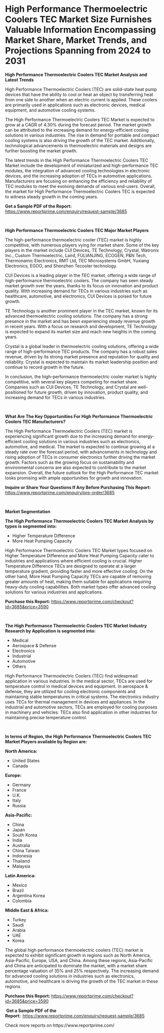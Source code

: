 <p><h1>High Performance Thermoelectric Coolers TEC Market Size Furnishes Valuable Information Encompassing Market Share, Market Trends, and Projections Spanning from 2024 to 2031</h1></p><p><strong>High Performance Thermoelectric Coolers TEC Market Analysis and Latest Trends</strong></p>
<p><p>High Performance Thermoelectric Coolers (TEC) are solid-state heat pump devices that have the ability to cool or heat an object by transferring heat from one side to another when an electric current is applied. These coolers are primarily used in applications such as electronic devices, medical equipment, and automotive cooling systems.</p><p>The High Performance Thermoelectric Coolers TEC Market is expected to grow at a CAGR of 4.30% during the forecast period. The market growth can be attributed to the increasing demand for energy-efficient cooling solutions in various industries. The rise in demand for portable and compact cooling systems is also driving the growth of the TEC market. Additionally, technological advancements in thermoelectric materials and designs are further boosting the market growth.</p><p>The latest trends in the High Performance Thermoelectric Coolers TEC Market include the development of miniaturized and high-performance TEC modules, the integration of advanced cooling technologies in electronic devices, and the increasing adoption of TECs in automotive applications. Manufacturers are focusing on enhancing the efficiency and reliability of TEC modules to meet the evolving demands of various end-users. Overall, the market for High Performance Thermoelectric Coolers TEC is expected to witness steady growth in the coming years.</p></p>
<p><strong>Get a Sample PDF of the Report:&nbsp;</strong> <a href="https://www.reportprime.com/enquiry/request-sample/3685">https://www.reportprime.com/enquiry/request-sample/3685</a></p>
<p>&nbsp;</p>
<p><strong>High Performance Thermoelectric Coolers TEC Major Market Players</strong></p>
<p><p>The high-performance thermoelectric cooler (TEC) market is highly competitive, with numerous players vying for market share. Some of the key players in the market include CUI Devices, TE Technology, Crystal, Watronix Inc., Custom Thermoelectric, Laird, FULIANJING, ECOGEN, P&N Tech, Thermonamic Electronics, RMT Ltd, TEC Microsystems GmbH, Yuxiang Electronics, EGOO, and Shenzhen Tecooler technology.</p><p>CUI Devices is a leading player in the TEC market, offering a wide range of high-performance thermoelectric coolers. The company has seen steady market growth over the years, thanks to its focus on innovation and product quality. With increasing demand for TECs in various industries such as healthcare, automotive, and electronics, CUI Devices is poised for future growth.</p><p>TE Technology is another prominent player in the TEC market, known for its advanced thermoelectric cooling solutions. The company has a strong presence in the market and has been experiencing steady revenue growth in recent years. With a focus on research and development, TE Technology is expected to expand its market size and reach new heights in the coming years.</p><p>Crystal is a global leader in thermoelectric cooling solutions, offering a wide range of high-performance TEC products. The company has a robust sales revenue, driven by its strong market presence and reputation for quality and reliability. Crystal is expected to maintain its market leadership position and continue to record growth in the future.</p><p>In conclusion, the high-performance thermoelectric cooler market is highly competitive, with several key players competing for market share. Companies such as CUI Devices, TE Technology, and Crystal are well-positioned for future growth, driven by innovation, product quality, and increasing demand for TECs in various industries.</p></p>
<p>&nbsp;</p>
<p><strong>What Are The Key Opportunities For High Performance Thermoelectric Coolers TEC Manufacturers?</strong></p>
<p><p>The High Performance Thermoelectric Coolers (TEC) market is experiencing significant growth due to the increasing demand for energy-efficient cooling solutions in various industries such as electronics, automotive, and medical. The market is expected to continue growing at a steady rate over the forecast period, with advancements in technology and rising adoption of TECs in consumer electronics further driving the market growth. Factors such as the growing focus on sustainability and environmental concerns are also expected to contribute to the market expansion. Overall, the future outlook for the High Performance TEC market looks promising with ample opportunities for growth and innovation.</p></p>
<p><strong>Inquire or Share Your Questions If Any Before Purchasing This Report:</strong> <a href="https://www.reportprime.com/enquiry/pre-order/3685">https://www.reportprime.com/enquiry/pre-order/3685</a></p>
<p>&nbsp;</p>
<p><strong>Market Segmentation</strong></p>
<p><strong>The High Performance Thermoelectric Coolers TEC Market Analysis by types is segmented into:</strong></p>
<p><ul><li>Higher Temperature Difference</li><li>More Heat Pumping Capacity</li></ul></p>
<p><p>High Performance Thermoelectric Coolers TEC Market types focused on Higher Temperature Difference and More Heat Pumping Capacity cater to industries and applications where efficient cooling is crucial. Higher Temperature Difference TECs are designed to operate at a larger temperature gradient, providing faster and more effective cooling. On the other hand, More Heat Pumping Capacity TECs are capable of removing greater amounts of heat, making them suitable for applications requiring heavy-duty cooling capabilities. Both market types offer advanced cooling solutions for various industries and applications.</p></p>
<p><strong>Purchase this Report:&nbsp;</strong><a href="https://www.reportprime.com/checkout?id=3685&price=3590">https://www.reportprime.com/checkout?id=3685&price=3590</a></p>
<p>&nbsp;</p>
<p><strong>The High Performance Thermoelectric Coolers TEC Market Industry Research by Application is segmented into:</strong></p>
<p><ul><li>Medical</li><li>Aerospace & Defense</li><li>Electronics</li><li>Industrial</li><li>Automotive</li><li>Others</li></ul></p>
<p><p>High Performance Thermoelectric Coolers (TEC) find widespread application in various industries. In the medical sector, TECs are used for temperature control in medical devices and equipment. In aerospace & defense, they are utilized for cooling electronic components and maintaining stable temperatures in critical systems. The electronics industry uses TECs for thermal management in devices and appliances. In the industrial and automotive sectors, TECs are employed for cooling purposes in machinery and vehicles. TECs also find application in other industries for maintaining precise temperature control.</p></p>
<p>&nbsp;</p>
<p><strong>In terms of Region, the High Performance Thermoelectric Coolers TEC Market Players available by Region are:</strong></p>
<p>
    <p> <strong> North America: </strong>
        <ul>
            <li>United States</li>
            <li>Canada</li>
        </ul>
        </p> 
    <p> <strong> Europe: </strong>
        <ul>
            <li>Germany</li>
            <li>France</li>
            <li>U.K.</li>
            <li>Italy</li>
            <li>Russia</li>
        </ul>
        </p> 
    <p> <strong> Asia-Pacific: </strong>
        <ul>
            <li>China</li>
            <li>Japan</li>
            <li>South Korea</li>
            <li>India</li>
            <li>Australia</li>
            <li>China Taiwan</li>
            <li>Indonesia</li>
            <li>Thailand</li>
            <li>Malaysia</li>
        </ul>
        </p> 
    <p> <strong> Latin America: </strong>
        <ul>
            <li>Mexico</li>
            <li>Brazil</li>
            <li>Argentina Korea</li>
            <li>Colombia</li>
        </ul>
        </p> 
    <p> <strong> Middle East & Africa: </strong>
        <ul>
            <li>Turkey</li>
            <li>Saudi</li>
            <li>Arabia</li>
            <li>UAE</li>
            <li>Korea</li>
        </ul>
    </p>
    </p>
<p><p>The global high performance thermoelectric coolers (TEC) market is expected to exhibit significant growth in regions such as North America, Asia-Pacific, Europe, USA, and China. Among these regions, Asia-Pacific and China are anticipated to dominate the market, with a market share percentage valuation of 35% and 25% respectively. The increasing demand for advanced cooling solutions in industries such as electronics, automotive, and healthcare is driving the growth of the TEC market in these regions.</p></p>
<p><strong>Purchase this Report: </strong><a href="https://www.reportprime.com/checkout?id=3685&price=3590">https://www.reportprime.com/checkout?id=3685&price=3590</a></p>
<p>&nbsp;<strong>Get a Sample PDF of the Report:&nbsp;&nbsp;</strong><a href="https://www.reportprime.com/enquiry/request-sample/3685">https://www.reportprime.com/enquiry/request-sample/3685</a></p>
<p><strong></strong></p>
<p>Check more reports on https://www.reportprime.com/</p>